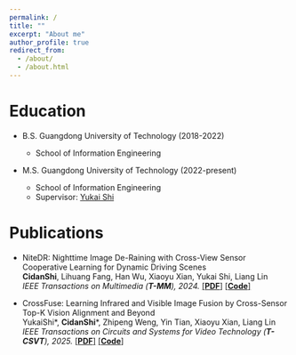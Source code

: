 ```yaml
---
permalink: /
title: ""
excerpt: "About me"
author_profile: true
redirect_from: 
  - /about/
  - /about.html
---
```



Education
======
* B.S. Guangdong University of Technology   (2018-2022)  
  * School of Information Engineering

* M.S. Guangdong University of Technology (2022-present) 
  * School of Information Engineering
  * Supervisor: [Yukai Shi](https://ykshi.github.io/)
 
Publications
======
* NiteDR: Nighttime Image De-Raining with Cross-View Sensor Cooperative Learning for Dynamic Driving Scenes  
  **CidanShi**, Lihuang Fang, Han Wu, Xiaoyu Xian, Yukai Shi, Liang Lin  
  *IEEE Transactions on Multimedia (**T-MM**), 2024.* [\[**PDF**\]](https://ieeexplore.ieee.org/document/10499836) [\[**Code**\]](https://github.com/CidanShi/NiteDR-Nighttime-Image-De-raining)

* CrossFuse: Learning Infrared and Visible Image Fusion by Cross-Sensor Top-K Vision Alignment and Beyond  
  YukaiShi*, **CidanShi***, Zhipeng Weng, Yin Tian, Xiaoyu Xian, Liang Lin  
  *IEEE Transactions on Circuits and Systems for Video Technology (**T-CSVT**), 2025.* [\[**PDF**\]](https://CidanShi.github.io) [\[**Code**\]](https://CidanShi.github.io)



